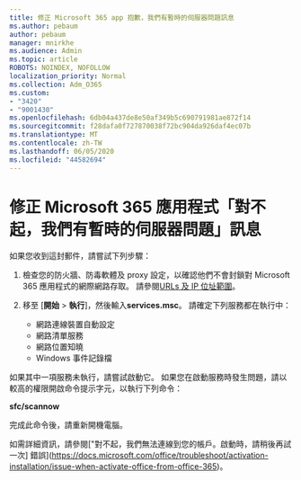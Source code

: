 ```yaml
---
title: 修正 Microsoft 365 app 抱歉，我們有暫時的伺服器問題訊息
ms.author: pebaum
author: pebaum
manager: mnirkhe
ms.audience: Admin
ms.topic: article
ROBOTS: NOINDEX, NOFOLLOW
localization_priority: Normal
ms.collection: Adm_O365
ms.custom:
- "3420"
- "9001430"
ms.openlocfilehash: 6db04a437de8e50af349b5c690791981ae872f14
ms.sourcegitcommit: f28dafa0f727870038f72bc904da926daf4ec07b
ms.translationtype: MT
ms.contentlocale: zh-TW
ms.lasthandoff: 06/05/2020
ms.locfileid: "44582694"
---
```

# <a name="fixing-the-microsoft-365-apps-sorry-we-are-having-temporary-server-issues-message"></a>修正 Microsoft 365 應用程式「對不起，我們有暫時的伺服器問題」訊息

如果您收到這封郵件，請嘗試下列步驟：

1. 檢查您的防火牆、防毒軟體及 proxy 設定，以確認他們不會封鎖對 Microsoft 365 應用程式的網際網路存取。 請參閱[URLs 及 IP 位址範圍](https://docs.microsoft.com/office365/enterprise/urls-and-ip-address-ranges)。

2. 移至 [**開始**  >  **執行**]，然後輸入**services.msc**。 請確定下列服務都在執行中：
    - 網路連線裝置自動設定
    - 網路清單服務
    - 網路位置知曉
    - Windows 事件記錄檔

如果其中一項服務未執行，請嘗試啟動它。 如果您在啟動服務時發生問題，請以較高的權限開啟命令提示字元，以執行下列命令：

**sfc/scannow**

完成此命令後，請重新開機電腦。

如需詳細資訊，請參閱["對不起，我們無法連線到您的帳戶。啟動時，請稍後再試一次] 錯誤](https://docs.microsoft.com/office/troubleshoot/activation-installation/issue-when-activate-office-from-office-365)。